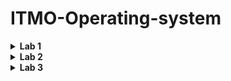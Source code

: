 # ITMO-Operating-system

<details><summary><strong>Lab 1</strong></summary>
    

*Лабораторная работа №1. Основы использования консольного интерфейса ОС Linux и интерпретатора bash.*

1. В параметрах при запуске скрипта передаются три целых числа. Вывести максимальное из них.

2. Считывать строки с клавиатуры, пока не будет введена строка **"q"**. После этого вывести последовательность считанных строк в виде одной строки.

3. Создать текстовое меню с четырьмя пунктами. При вводе пользователем номера пункта меню
происходит запуск редактора nano, редактора **vi**, браузера **links** или выход из меню.

4. Если скрипт запущен из домашнего директория, вывести на экран путь к домашнему директорию и
выйти с кодом **0**. В противном случае вывести сообщение об ошибке и выйти с кодом **1**.

5. Создать файл ***info.log***, в который поместить все строки из файла ***/var/log/anaconda/syslog***,
второе поле в которых равно **INFO**.

6. Создать **full.log**, в который вывести строки файла ***/var/log/anaconda/X.log***, содержащие
предупреждения и информационные сообщения, заменив маркеры предупреждений и
информационных сообщений на слова **Warning:** и **Information:**, чтобы в получившемся файле
сначала шли все предупреждения, а потом все информационные сообщения. Вывести этот файл на
экран.

7. Создать файл ***emails.lst***, в который вывести через запятую все адреса электронной почты,
встречающиеся во всех файлах директории ***/etc***.

8. Вывести список пользователей системы с указанием их **UID**, отсортировав по **UID**. Сведения о
пользователей хранятся в файле ***/etc/passwd***. В каждой строке этого файла первое поле – имя
пользователя, третье поле – **UID**. Разделитель – двоеточие.

9. Подсчитать общее количество строк в файлах, находящихся в директории ***/var/log/*** и имеющих
расширение **log**.

10. Вывести три наиболее часто встречающихся слова из man по команде bash длиной не менее четырех
символов.
</details>

<details><summary><strong>Lab 2</strong></summary>

*Лабораторная работа №2. Мониторинг процессов и ресурсов в ОС Linux*
   
1. Посчитать количество процессов, запущенных пользователем user, и вывести в файл получившееся
число, а затем пары **PID:команда** для таких процессов.

2. Вывести в файл список **PID** всех процессов, которые были запущены командами, расположенными в
***/sbin/***

3. Вывести на экран **PID** процесса, запущенного последним (с последним временем запуска).

4. Для всех зарегистрированных в данный момент в системе процессов определить среднее время
непрерывного использования процессора **(CPU_burst)** и вывести в один файл строки

        ProcessID=PID : Parent_ProcessID=PPID : Average_Running_Time=ART.

    Значения **PPid** взять из файлов ***status***, которые находятся в директориях с названиями,
соответствующими **PID** процессов в ***/proc***. Значения **ART** получить, разделив значение
***sum_exec_runtime*** на ***nr_switches***, взятые из файлов ***sched*** в этих же директориях.
Отсортировать эти строки по идентификаторам родительских процессов.

5. В полученном на предыдущем шаге файле после каждой группы записей с одинаковым
идентификатором родительского процесса вставить строку вида

        Average_Running_Children_of_ParentID=N is M.

    где **N = PPID**, а **M** – среднее, посчитанное из **ART** для всех процессов этого родителя.

6. Используя псевдофайловую систему ***/proc*** найти процесс, которому выделено больше всего
оперативной памяти. Сравнить результат с выводом команды **top**.

7. Написать скрипт, определяющий три процесса, которые за **1 минуту**, прошедшую с момента запуска
скрипта, считали максимальное количество байт из устройства хранения данных. Скрипт должен
выводить **PID**, строки запуска и объем считанных данных, разделенные двоеточием.

</details>

<details><summary><strong>Lab 3</strong></summary>

1. Создайте и однократно выполните скрипт (в этом скрипте нельзя использовать условный оператор и
операторы проверки свойств и значений), который будет пытаться создать директорию ***test*** в
домашней директории. Если создание директории пройдет успешно, скрипт выведет в файл ***~/report***
сообщение вида **"catalog test was created successfully"** и создаст в директории ***test***
файл с именем **Дата_Время_Запуска_Скрипта**. Затем независимо от результатов предыдущего шага
скрипт должен опросить с помощью команды **ping** хост ***www.net_nikogo.ru*** и, если этот хост
недоступен, дописать сообщение об ошибке в файл ***~/report***. Сообщение об ошибке должно
начинаться с текущей **Дата_Время**, а затем содержать через пробел произвольный текст сообщения об
ошибке.

2. Задайте еще один однократный запуск скрипта из пункта ***1*** через **2 минуты**. Консоль после этого должна
оставаться свободной. Выполнив отдельную команду организуйте слежение за файлом ***~/report*** и
выведите на консоль новые строки из этого файла, как только они появятся.

3. Задайте запуск скрипта из пункта ***1*** в каждую пятую минут каждого часа в день недели, в который вы
будете выполнять работу.

4. Создайте **три** фоновых процесса, выполняющих одинаковый бесконечный цикл вычисления (например,
перемножение двух чисел). После запуска процессов должна сохраниться возможность использовать
виртуальную консоль, с которой их запустили. Используя команду **top**, проанализируйте процент
использования ресурсов процессора этими процессами. Создайте скрипт, который будет в
автоматическом режиме обеспечивать, чтобы тот процесс, который был запущен первым, использовал
ресурс процессора не более чем на **10%**. Послав сигнал, завершите работу процесса, запущенного
третьим. Проверьте, что созданный скрипт по-прежнему удерживает потребление ресурсов процессора
первым процессом в заданном диапазоне.

5. Создайте пару скриптов: ***генератор и обработчик***. Процесс ***«Генератор»*** передает информацию процессу
***«Обработчик»*** с помощью именованного канала. Процесс ***«Обработчик»*** должен осуществлять
следующую обработку переданных строк: если строка содержит единственный символ **«+»**, то процесс
***обработчик*** переключает режим на ***«сложение»*** и ждет ввода численных данных. Если строка содержит
единственный символ **«\*»**, то ***обработчик*** переключает режим на ***«умножение»*** и ждет ввода численных
данных. Если строка содержит целое число, то ***обработчик*** осуществляет текущую активную операцию
(выбранный режим) над текущим значением вычисляемой переменной и считанным значением
(например, складывает или перемножает результат предыдущего вычисления со считанным числом). При
запуске скрипта режим устанавливается в ***«сложение»***, а вычисляемая переменная приравнивается к **1**. В
случае получения строки **QUIT** скрипт ***«Обработчик»*** выдает сообщение о плановой остановке и оба
скрипта завершают работу. В случае получения любых других значений строки оба скрипта завершают
работу с сообщением об ошибке входных данных.

6. Создайте пару скриптов:***генератор и обработчик***. Процесс ***«Генератор»*** считывает с консоли строки в
бесконечном цикле. Если считанная строка содержит единственный символ **«+»**, он посылает процессу
***«Обработчик»*** сигнал **USR1**. Если строка содержит единственный символ **«\*»**, ***генератор*** посылает
обработчику сигнал **USR2**. Если строка содержит слово **TERM**, ***генератор*** посылает обработчику сигнал
**SIGTERM** и завершает свою работу. Другие значения входных строк игнорируются. ***Обработчик***
**добавляет 2** или **умножает на 2** текущее значение обрабатываемого числа (начальное значение принять на
единицу) в зависимости от полученного пользовательского сигнала и выводит результат на экран.
Вычисление и вывод производятся один раз в секунду. Получив сигнал **SIGTERM**, ***«Обработчик»***
завершает свою работу, выведя сообщения о завершении работы по сигналу от другого процесса.

</details>
